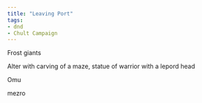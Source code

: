 ```yaml
---
title: "Leaving Port"
tags: 
- dnd
- Chult Campaign
---
```


Frost giants

Alter with carving of a maze, statue of warrior with a lepord head

Omu

mezro
